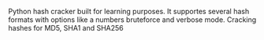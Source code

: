 Python hash cracker built for learning purposes. It supportes several hash formats with options like a numbers bruteforce and verbose mode.
Cracking hashes for MD5, SHA1 and SHA256